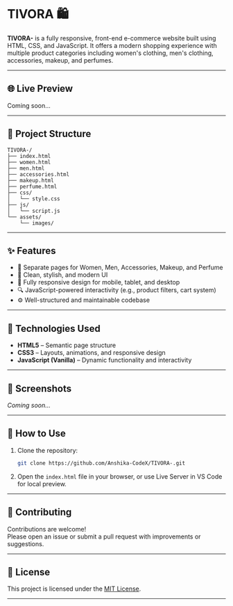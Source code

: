 # TIVORA 🛍️

**TIVORA-** is a fully responsive, front-end e-commerce website built using HTML, CSS, and JavaScript. It offers a modern shopping experience with multiple product categories including women's clothing, men's clothing, accessories, makeup, and perfumes.

---

## 🌐 Live Preview

Coming soon...

---

## 📁 Project Structure

```
TIVORA-/
├── index.html
├── women.html
├── men.html
├── accessories.html
├── makeup.html
├── perfume.html
├── css/
│   └── style.css
├── js/
│   └── script.js
└── assets/
    └── images/
```

---

## ✨ Features

- 🛒 Separate pages for Women, Men, Accessories, Makeup, and Perfume
- 🎨 Clean, stylish, and modern UI
- 📱 Fully responsive design for mobile, tablet, and desktop
- 🔍 JavaScript-powered interactivity (e.g., product filters, cart system)
- ⚙️ Well-structured and maintainable codebase

---

## 🚀 Technologies Used

- **HTML5** – Semantic page structure
- **CSS3** – Layouts, animations, and responsive design
- **JavaScript (Vanilla)** – Dynamic functionality and interactivity

---

## 📸 Screenshots

*Coming soon...*

---

## 📌 How to Use

1. Clone the repository:
   ```bash
   git clone https://github.com/Anshika-CodeX/TIVORA-.git
   ```
2. Open the `index.html` file in your browser, or use Live Server in VS Code for local preview.

---

## 🤝 Contributing

Contributions are welcome!  
Please open an issue or submit a pull request with improvements or suggestions.

---

## 📄 License

This project is licensed under the [MIT License](LICENSE).

---


